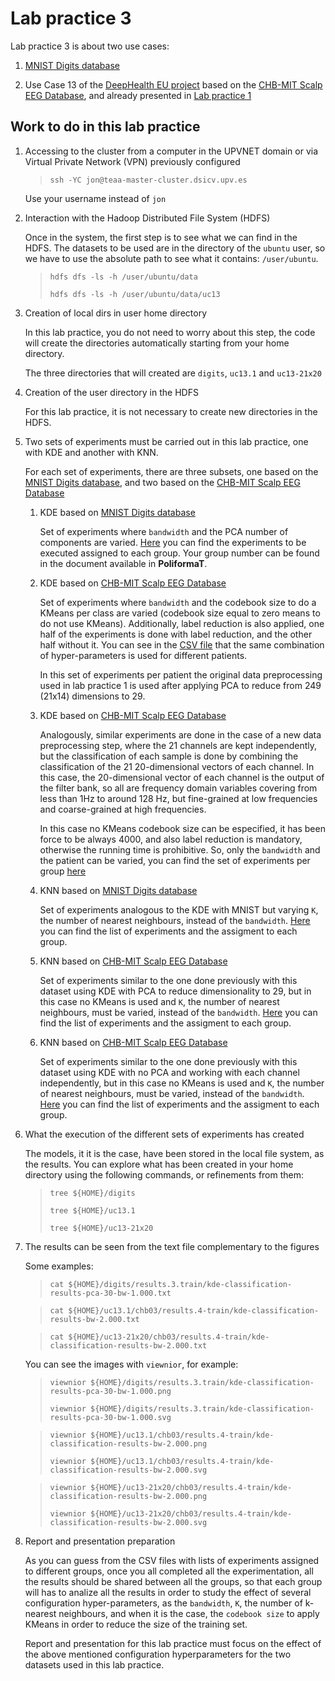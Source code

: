 # Lab practice 3

Lab practice 3 is about two use cases:

1. [MNIST Digits database](https://en.wikipedia.org/wiki/MNIST_database)

2. Use Case 13 of the [DeepHealth EU project](https://deephealth-project.eu)
   based on the [CHB-MIT Scalp EEG Database](https://physionet.org/lightwave/?db=chbmit/1.0.0),
   and already presented in [Lab practice 1](../pract_1)


## Work to do in this lab practice

1. Accessing to the cluster from a computer in the UPVNET domain or via Virtual Private Network (VPN) previously configured

    >
    >    `ssh -YC jon@teaa-master-cluster.dsicv.upv.es`
    >

    Use your username instead of `jon`

2. Interaction with the Hadoop Distributed File System (HDFS)

    Once in the system, the first step is to see what we can find in the HDFS.
    The datasets to be used are in the directory of the `ubuntu` user, so we have
    to use the absolute path to see what it contains: `/user/ubuntu`.

    >
    > `hdfs dfs -ls -h /user/ubuntu/data`
    >
    > `hdfs dfs -ls -h /user/ubuntu/data/uc13`
    >

3. Creation of local dirs in user home directory

   In this lab practice, you do not need to worry about this step,
   the code will create the directories automatically
   starting from your home directory.

   The three directories that will created are `digits`, `uc13.1` and `uc13-21x20`

4. Creation of the user directory in the HDFS

   For this lab practice, it is not necessary to create new directories in the HDFS.

5. Two sets of experiments must be carried out in this lab practice, one with KDE and another with KNN.

    For each set of experiments, there are three subsets, one based on the
    [MNIST Digits database](https://en.wikipedia.org/wiki/MNIST_database),
    and two based on the [CHB-MIT Scalp EEG Database](https://physionet.org/lightwave/?db=chbmit/1.0.0)

    1. KDE based on [MNIST Digits database](https://en.wikipedia.org/wiki/MNIST_database)

        Set of experiments where `bandwidth` and the PCA number of components are varied.
        [Here](experiments/kde-mnist.csv) you can find the experiments to
        be executed assigned to each group. Your group number can be found in the
        document available in **PoliformaT**.

    2. KDE based on [CHB-MIT Scalp EEG Database](https://physionet.org/lightwave/?db=chbmit/1.0.0)

        Set of experiments where `bandwidth` and the codebook size to do a KMeans per class are varied
        (codebook size equal to zero means to do not use KMeans).
        Additionally, label reduction is also applied, one half of the experiments is done with label reduction,
        and the other half without it. 
        You can see in the [CSV file](experiments/kde-uc13.csv) that the same combination of hyper-parameters is used for different patients.

        In this set of experiments per patient the original data preprocessing used in lab practice 1 is used after applying PCA to reduce
        from 249 (21x14) dimensions to 29.

    3. KDE based on [CHB-MIT Scalp EEG Database](https://physionet.org/lightwave/?db=chbmit/1.0.0)

        Analogously, similar experiments are done in the case of a new data preprocessing step, where the 21 channels are
        kept independently, but the classification of each sample is done by combining the classification of the 21 20-dimensional
        vectors of each channel. In this case, the 20-dimensional vector of each channel is the output of the filter bank,
        so all are frequency domain variables covering from less than 1Hz to around 128 Hz, but fine-grained 
        at low frequencies and coarse-grained at high frequencies.
        
        In this case no KMeans codebook size can be especified,
        it has been force to be always 4000,
        and also label reduction is mandatory, otherwise the running time is prohibitive.
        So, only the `bandwidth` and the patient can be varied, you can find the set of experiments per group [here](experiments/kde-uc13-21x20.csv)


    4. KNN based on [MNIST Digits database](https://en.wikipedia.org/wiki/MNIST_database)

        Set of experiments analogous to the KDE with MNIST but varying `K`, the number of nearest neighbours, instead of the `bandwidth`.
        [Here](experiments/knn-mnist.csv) you can find the list of experiments and the assigment to each group.

    5. KNN based on [CHB-MIT Scalp EEG Database](https://physionet.org/lightwave/?db=chbmit/1.0.0)

        Set of experiments similar to the one done previously with this dataset using KDE with PCA to reduce dimensionality to 29,
        but in this case no KMeans is used and `K`, the number of nearest neighbours,
        must be varied, instead of the `bandwidth`.
        [Here](experiments/knn-uc13.csv) you can find the list of experiments and the assigment to each group.

    6. KNN based on [CHB-MIT Scalp EEG Database](https://physionet.org/lightwave/?db=chbmit/1.0.0)

        Set of experiments similar to the one done previously with this dataset using KDE with no PCA and working with each channel independently,
        but in this case no KMeans is used and `K`, the number of nearest neighbours,
        must be varied, instead of the `bandwidth`.
        [Here](experiments/knn-uc13-21x20.csv) you can find the list of experiments and the assigment to each group.


6. What the execution of the different sets of experiments has created

    The models, it it is the case, have been stored in the local file system, as the results.
    You can explore what has been created in your home directory using the following commands,
    or refinements from them:

    >
    > `tree ${HOME}/digits`
    >
    > `tree ${HOME}/uc13.1`
    >
    > `tree ${HOME}/uc13-21x20`
    >

7. The results can be seen from the text file complementary to the figures

    Some examples:

    > 
    > `cat ${HOME}/digits/results.3.train/kde-classification-results-pca-30-bw-1.000.txt`
    >

    > 
    > `cat ${HOME}/uc13.1/chb03/results.4-train/kde-classification-results-bw-2.000.txt`
    >

    > 
    > `cat ${HOME}/uc13-21x20/chb03/results.4-train/kde-classification-results-bw-2.000.txt`
    >

    You can see the images with `viewnior`, for example:

    >
    > `viewnior ${HOME}/digits/results.3.train/kde-classification-results-pca-30-bw-1.000.png`
    >
    > `viewnior ${HOME}/digits/results.3.train/kde-classification-results-pca-30-bw-1.000.svg`
    >

    > 
    > `viewnior ${HOME}/uc13.1/chb03/results.4-train/kde-classification-results-bw-2.000.png`
    >
    > `viewnior ${HOME}/uc13.1/chb03/results.4-train/kde-classification-results-bw-2.000.svg`
    >

    > 
    > `viewnior ${HOME}/uc13-21x20/chb03/results.4-train/kde-classification-results-bw-2.000.png`
    >
    > `viewnior ${HOME}/uc13-21x20/chb03/results.4-train/kde-classification-results-bw-2.000.svg`
    >

8. Report and presentation preparation

    As you can guess from the CSV files with lists of experiments assigned to different groups,
    once you all completed all the experimentation, all the results should be shared between
    all the groups, so that each group will has to analize all the results in order to
    study the effect of several configuration hyper-parameters, as the `bandwidth`, `K`, the
    number of k-nearest neighbours, and when it is the case, the `codebook size` to apply KMeans
    in order to reduce the size of the training set.

    Report and presentation for this lab practice must focus on the effect of the above mentioned
    configuration hyperparameters for the two datasets used in this lab practice.
